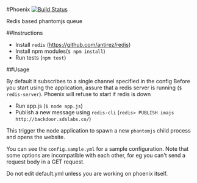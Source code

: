 #Phoenix [![Build Status](https://travis-ci.org/sdslabs/phoenix.svg?branch=master)](https://travis-ci.org/sdslabs/phoenix)

Redis based phantomjs queue

##Instructions

* Install `redis` (https://github.com/antirez/redis)
* Install npm modules(`$ npm install`)
* Run tests (`npm test`)

##Usage

By default it subscribes to a single channel specified in the config
Before you start using the application, assure that a redis server is running (`$ redis-server`).
Phoenix will refuse to start if redis is down

* Run app.js (`$ node app.js`)
* Publish a new message using `redis-cli` (`redis> PUBLISH imajs http://backdoor.sdslabs.co/`)

This trigger the node application to spawn a new `phantomjs` child process and opens the website.

You can see the `config.sample.yml` for a sample configuration. 
Note that some options are incompatible with each other, for eg
you can't send a request body in a GET request.

Do not edit default.yml unless you are working on phoenix itself.
